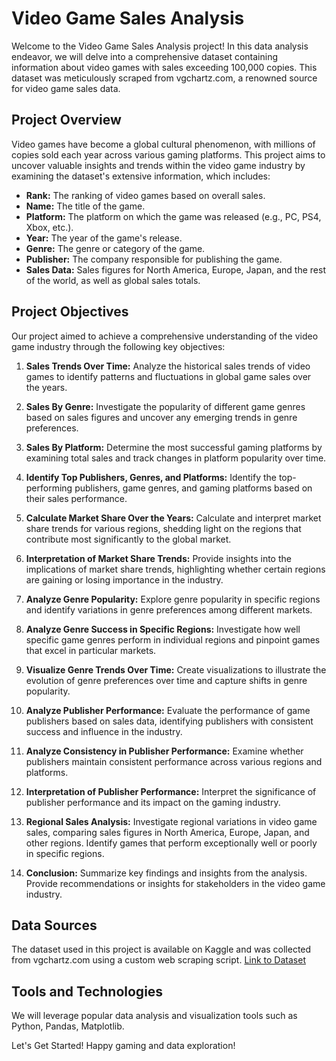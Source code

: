 # Video Game Sales Analysis

Welcome to the Video Game Sales Analysis project! In this data analysis endeavor, we will delve into a comprehensive dataset containing information about video games with sales exceeding 100,000 copies. This dataset was meticulously scraped from vgchartz.com, a renowned source for video game sales data.

## Project Overview

Video games have become a global cultural phenomenon, with millions of copies sold each year across various gaming platforms. This project aims to uncover valuable insights and trends within the video game industry by examining the dataset's extensive information, which includes:

- **Rank:** The ranking of video games based on overall sales.
- **Name:** The title of the game.
- **Platform:** The platform on which the game was released (e.g., PC, PS4, Xbox, etc.).
- **Year:** The year of the game's release.
- **Genre:** The genre or category of the game.
- **Publisher:** The company responsible for publishing the game.
- **Sales Data:** Sales figures for North America, Europe, Japan, and the rest of the world, as well as global sales totals.

## Project Objectives

Our project aimed to achieve a comprehensive understanding of the video game industry through the following key objectives:

1. **Sales Trends Over Time:** Analyze the historical sales trends of video games to identify patterns and fluctuations in global game sales over the years.

2. **Sales By Genre:** Investigate the popularity of different game genres based on sales figures and uncover any emerging trends in genre preferences.

3. **Sales By Platform:** Determine the most successful gaming platforms by examining total sales and track changes in platform popularity over time.

4. **Identify Top Publishers, Genres, and Platforms:** Identify the top-performing publishers, game genres, and gaming platforms based on their sales performance.

5. **Calculate Market Share Over the Years:** Calculate and interpret market share trends for various regions, shedding light on the regions that contribute most significantly to the global market.

6. **Interpretation of Market Share Trends:** Provide insights into the implications of market share trends, highlighting whether certain regions are gaining or losing importance in the industry.

7. **Analyze Genre Popularity:** Explore genre popularity in specific regions and identify variations in genre preferences among different markets.

8. **Analyze Genre Success in Specific Regions:** Investigate how well specific game genres perform in individual regions and pinpoint games that excel in particular markets.

9. **Visualize Genre Trends Over Time:** Create visualizations to illustrate the evolution of genre preferences over time and capture shifts in genre popularity.

10. **Analyze Publisher Performance:** Evaluate the performance of game publishers based on sales data, identifying publishers with consistent success and influence in the industry.

11. **Analyze Consistency in Publisher Performance:** Examine whether publishers maintain consistent performance across various regions and platforms.

12. **Interpretation of Publisher Performance:** Interpret the significance of publisher performance and its impact on the gaming industry.

13. **Regional Sales Analysis:** Investigate regional variations in video game sales, comparing sales figures in North America, Europe, Japan, and other regions. Identify games that perform exceptionally well or poorly in specific regions.

14. **Conclusion:** Summarize key findings and insights from the analysis. Provide recommendations or insights for stakeholders in the video game industry.

## Data Sources

The dataset used in this project is available on Kaggle and was collected from vgchartz.com using a custom web scraping script. [Link to Dataset](https://www.kaggle.com/datasets/gregorut/videogames)

## Tools and Technologies

We will leverage popular data analysis and visualization tools such as Python, Pandas, Matplotlib.

Let's Get Started!
Happy gaming and data exploration!
